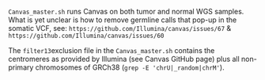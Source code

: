 ```Canvas_master.sh``` runs Canvas on both tumor and normal WGS samples.
What is yet unclear is how to remove germline calls that pop-up in the somatic VCF, see:
```https://github.com/Illumina/canvas/issues/67``` &
```https://github.com/Illumina/canvas/issues/60```

The ```filter13```exclusion file in the ```Canvas_master.sh``` contains the centromeres as provided by Illumina (see Canvas GitHub page) plus all non-primary chromosomes of GRCh38 (```grep -E 'chrU|_random|chrM'```).

